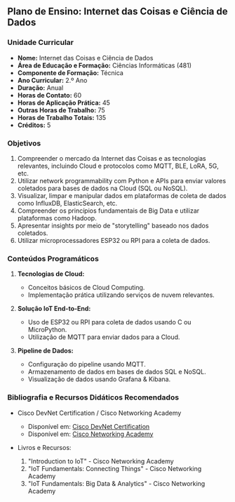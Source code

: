 ## Plano de Ensino: Internet das Coisas e Ciência de Dados

### Unidade Curricular

- **Nome:** Internet das Coisas e Ciência de Dados
- **Área de Educação e Formação:** Ciências Informáticas (481)
- **Componente de Formação:** Técnica
- **Ano Curricular:** 2.º Ano
- **Duração:** Anual
- **Horas de Contato:** 60
- **Horas de Aplicação Prática:** 45
- **Outras Horas de Trabalho:** 75
- **Horas de Trabalho Totais:** 135
- **Créditos:** 5

### Objetivos

1. Compreender o mercado da Internet das Coisas e as tecnologias relevantes, incluindo Cloud e protocolos como MQTT, BLE, LoRA, 5G, etc.
2. Utilizar network programmability com Python e APIs para enviar valores coletados para bases de dados na Cloud (SQL ou NoSQL).
3. Visualizar, limpar e manipular dados em plataformas de coleta de dados como InfluxDB, ElasticSearch, etc.
4. Compreender os princípios fundamentais de Big Data e utilizar plataformas como Hadoop.
5. Apresentar insights por meio de "storytelling" baseado nos dados coletados.
6. Utilizar microprocessadores ESP32 ou RPI para a coleta de dados.

### Conteúdos Programáticos

1. **Tecnologias de Cloud:**
   - Conceitos básicos de Cloud Computing.
   - Implementação prática utilizando serviços de nuvem relevantes.

2. **Solução IoT End-to-End:**
   - Uso de ESP32 ou RPI para coleta de dados usando C ou MicroPython.
   - Utilização de MQTT para enviar dados para a Cloud.

3. **Pipeline de Dados:**
   - Configuração do pipeline usando MQTT.
   - Armazenamento de dados em bases de dados SQL e NoSQL.
   - Visualização de dados usando Grafana & Kibana.

### Bibliografia e Recursos Didáticos Recomendados

- Cisco DevNet Certification / Cisco Networking Academy
  - Disponível em: [Cisco DevNet Certification](https://developer.cisco.com/certification/)
  - Disponível em: [Cisco Networking Academy](https://www.netacad.com/)

- Livros e Recursos:
  1. "Introduction to IoT" - Cisco Networking Academy
  2. "IoT Fundamentals: Connecting Things" - Cisco Networking Academy
  3. "IoT Fundamentals: Big Data & Analytics" - Cisco Networking Academy


